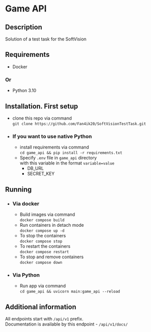 # Game API
## Description
Solution of a test task for the SoftVision
## Requirements
- Docker  
### Or
- Python 3.10

## Installation. First setup
- clone this repo via command  
`git clone https://github.com/Fan4ik20/SoftVisionTestTask.git`  
- ### If you want to use native Python
  - install requirements via command  
  `cd game_api && pip install -r requirements.txt`
  - Specify `.env` file in `game_api` directory   
  with this variable in the format `variable=value`
    - DB_URL
    - SECRET_KEY
## Running
- ### Via docker
  - Build images via command  
  `docker compose build`
  - Run containers in detach mode  
  `docker compose up -d`
  - To stop the containers  
  `docker compose stop`
  - To restart the containers  
  `docker compose restart`
  - To stop and remove containers  
  `docker compose down`
- ### Via Python
  - Run app via command  
  `cd game_api && uvicorn main:game_api --reload`

## Additional information
All endpoints start with `/api/v1` prefix.  
Documentation is available by this endpoint - `/api/v1/docs/`